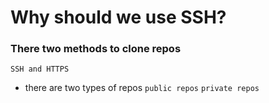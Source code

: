 # Why should we use SSH?

### There two methods to clone repos 
``` SSH and HTTPS ```
- there are two types of repos
 ``` public repos ```
 ``` private repos ```


